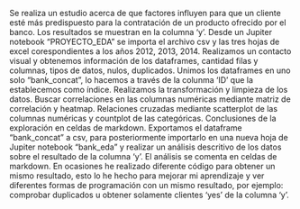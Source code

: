 Se realiza un estudio acerca de que factores influyen para que un cliente esté más predispuesto para la contratación de un producto ofrecido por el banco. Los resultados se muestran en la columna ‘y’.
Desde un Jupiter notebook “PROYECTO_EDA” se importa el archivo csv y las tres hojas de excel corespondientes a los años 2012, 2013, 2014. Realizamos un contacto visual y obtenemos información de los dataframes, cantidad filas y columnas, tipos de datos, nulos, duplicados.
Unimos los dataframes en uno solo “bank_concat”, lo hacemos a través de la colunma ‘ID’ que la establecemos como índice.
Realizamos la transformación y limpieza de los datos.
Buscar correlaciones en las columnas numéricas mediante matriz de correlación y heatmap.
Relaciones cruzadas mediante scatterplot de las columnas numéricas y countplot de las categóricas. Conclusiones de la exploración en celdas de markdown.
Exportamos el dataframe “bank_concat” a csv, para posteriormente importarlo en una nueva hoja de Jupiter notebook “bank_eda” y realizar un análisis descritivo de los datos sobre el resultado de la columna ‘y’. El análisis se comenta en celdas de markdown.
En ocasiones he realizado diferente código para obtener un mismo resultado, esto lo he hecho para mejorar mi aprendizaje y ver diferentes formas de programación con un mismo resultado, por ejemplo: comprobar duplicados u obtener solamente clientes ‘yes’ de la columna ‘y’.
